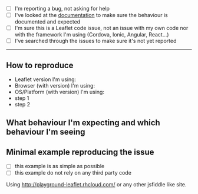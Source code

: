 - [ ] I'm reporting a bug, not asking for help
- [ ] I've looked at the [documentation](http://leafletjs.com/reference-1.0.0.html) to make sure the behaviour is documented and expected
- [ ] I'm sure this is a Leaflet code issue, not an issue with my own code nor with the framework I'm using (Cordova, Ionic, Angular, React…)
- [ ] I've searched through the issues to make sure it's not yet reported

----

## How to reproduce

- Leaflet version I'm using:
- Browser (with version) I'm using:
- OS/Platform (with version) I'm using:
- step 1
- step 2

## What behaviour I'm expecting and which behaviour I'm seeing

## Minimal example reproducing the issue

- [ ] this example is as simple as possible
- [ ] this example do not rely on any third party code

Using http://playground-leaflet.rhcloud.com/ or any other jsfiddle like site.

